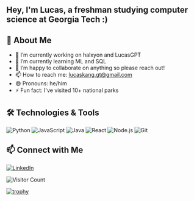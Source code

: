 ## Hey, I'm Lucas, a freshman studying computer science at Georgia Tech :)

## 🚀 About Me
- 🔭 I’m currently working on halxyon and LucasGPT
- 🌱 I’m currently learning ML and SQL
- 👯 I’m happy to collaborate on anything so please reach out!
- 📫 How to reach me: lucaskang.gt@gmail.com
- 😄 Pronouns: he/him
- ⚡ Fun fact: I've visited 10+ national parks

## 🛠️ Technologies & Tools

![Python](https://img.shields.io/badge/-Python-05122A?style=flat&logo=python) 
![JavaScript](https://img.shields.io/badge/-JavaScript-05122A?style=flat&logo=javascript) 
![Java](https://img.shields.io/badge/-Java-05122A?style=flat&logo=java)
![React](https://img.shields.io/badge/-React-05122A?style=flat&logo=react) 
![Node.js](https://img.shields.io/badge/-Node.js-05122A?style=flat&logo=node.js) 
![Git](https://img.shields.io/badge/-Git-05122A?style=flat&logo=git) 

## 📫 Connect with Me

[![LinkedIn](https://img.shields.io/badge/-LinkedIn-05122A?style=flat&logo=linkedin)](www.linkedin.com/in/lucas-kang-gt)

<!-- Optional: Add a visitor counter -->
![Visitor Count](https://komarev.com/ghpvc/?username=lkang172&color=blue&style=flat)

<!-- Optional: Add a profile trophy -->
[![trophy](https://github-profile-trophy.vercel.app/?username=lkang172&theme=radical)](https://github.com/ryo-ma/github-profile-trophy)
